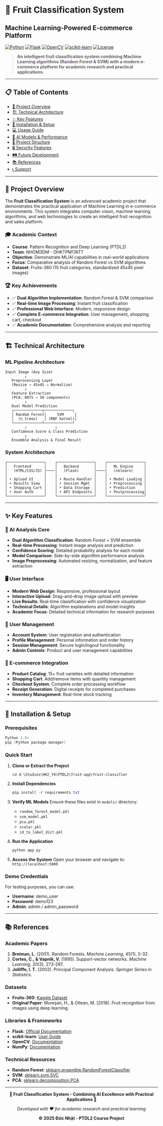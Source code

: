 # 🍎 Fruit Classification System
## Machine Learning-Powered E-commerce Platform

[![Python](https://img.shields.io/badge/Python-3.8+-blue.svg)](https://python.org)
[![Flask](https://img.shields.io/badge/Flask-2.2.5-green.svg)](https://flask.palletsprojects.com/)
[![OpenCV](https://img.shields.io/badge/OpenCV-4.x-red.svg)](https://opencv.org/)
[![scikit-learn](https://img.shields.io/badge/scikit--learn-1.x-orange.svg)](https://scikit-learn.org/)
[![License](https://img.shields.io/badge/License-MIT-yellow.svg)](LICENSE)

> **An intelligent fruit classification system combining Machine Learning algorithms (Random Forest & SVM) with a modern e-commerce platform for academic research and practical applications.**

---

## 📋 Table of Contents

- [🎯 Project Overview](#-project-overview)
- [🏗️ Technical Architecture](#️-technical-architecture)
- [✨ Key Features](#-key-features)
- [🚀 Installation & Setup](#-installation--setup)
- [💻 Usage Guide](#-usage-guide)
- [🔬 AI Models & Performance](#-ai-models--performance)
- [📁 Project Structure](#-project-structure)
- [🔒 Security Features](#-security-features)
- [🛤️ Future Development](#️-future-development)
- [📚 References](#-references)
- [📞 Support](#-support)

---

## 🎯 Project Overview

The **Fruit Classification System** is an advanced academic project that demonstrates the practical application of Machine Learning in e-commerce environments. This system integrates computer vision, machine learning algorithms, and web technologies to create an intelligent fruit recognition and sales platform.

### 🎓 Academic Context
- **Course**: Pattern Recognition and Deep Learning (PTDL2)
- **Team**: NHOM3DM - DHKTPM17ATT
- **Objective**: Demonstrate ML/AI capabilities in real-world applications
- **Focus**: Comparative analysis of Random Forest vs SVM algorithms
- **Dataset**: Fruits-360 (15 fruit categories, standardized 45x45 pixel images)

### 🏆 Key Achievements
- ✅ **Dual Algorithm Implementation**: Random Forest & SVM comparison
- ✅ **Real-time Image Processing**: Instant fruit classification
- ✅ **Professional Web Interface**: Modern, responsive design
- ✅ **Complete E-commerce Integration**: User management, shopping cart, checkout
- ✅ **Academic Documentation**: Comprehensive analysis and reporting

---

## 🏗️ Technical Architecture

### ML Pipeline Architecture
```
Input Image (Any Size)
         ↓
   Preprocessing Layer
   (Resize → 45x45 → Normalize)
         ↓
   Feature Extraction
   (PCA: 6075 → 50 components)
         ↓
   Dual Model Prediction
   ┌─────────────┬─────────────┐
   │ Random Forest│     SVM     │
   │  (n_trees)   │ (RBF kernel)│
   └─────────────┴─────────────┘
         ↓             ↓
   Confidence Score & Class Prediction
         ↓
   Ensemble Analysis & Final Result
```

### System Architecture
```
┌─────────────────┐    ┌─────────────────┐    ┌─────────────────┐
│   Frontend      │    │   Backend       │    │   ML Engine     │
│   (HTML/CSS/JS) │────│   (Flask)       │────│   (sklearn)     │
│                 │    │                 │    │                 │
│ • Upload UI     │    │ • Route Handler │    │ • Model Loading │
│ • Results View  │    │ • Session Mgmt  │    │ • Preprocessing │
│ • Shopping Cart │    │ • Data Storage  │    │ • Prediction    │
│ • User Auth     │    │ • API Endpoints │    │ • Postprocessing│
└─────────────────┘    └─────────────────┘    └─────────────────┘
```

---

## ✨ Key Features

### 🤖 AI Analysis Core
- **Dual Algorithm Classification**: Random Forest + SVM ensemble
- **Real-time Processing**: Instant image analysis and prediction
- **Confidence Scoring**: Detailed probability analysis for each model
- **Model Comparison**: Side-by-side algorithm performance analysis
- **Image Preprocessing**: Automated resizing, normalization, and feature extraction

### 🖥️ User Interface
- **Modern Web Design**: Responsive, professional layout
- **Interactive Upload**: Drag-and-drop image upload with preview
- **Live Results**: Real-time classification with confidence visualization
- **Technical Details**: Algorithm explanations and model insights
- **Academic Focus**: Detailed technical information for research purposes

### 👥 User Management
- **Account System**: User registration and authentication
- **Profile Management**: Personal information and order history
- **Session Management**: Secure login/logout functionality
- **Admin Controls**: Product and user management capabilities

### 🛒 E-commerce Integration
- **Product Catalog**: 15+ fruit varieties with detailed information
- **Shopping Cart**: Add/remove items with quantity management
- **Checkout System**: Complete order processing workflow
- **Receipt Generation**: Digital receipts for completed purchases
- **Inventory Management**: Real-time stock tracking

---

## 🚀 Installation & Setup

### Prerequisites
```powershell
Python 3.8+
pip (Python package manager)
```

### Quick Start
1. **Clone or Extract the Project**
   ```powershell
   cd d:\Studies\HK2_Y4\PTDL2\fruit-app\fruit-classifier
   ```

2. **Install Dependencies**
   ```powershell
   pip install -r requirements.txt
   ```

3. **Verify ML Models**
   Ensure these files exist in `models/` directory:
   - `random_forest_model.pkl`
   - `svm_model.pkl`
   - `pca.pkl`
   - `scaler.pkl`
   - `id_to_label_dict.pkl`

4. **Run the Application**
   ```powershell
   python app.py
   ```

5. **Access the System**
   Open your browser and navigate to: `http://localhost:5000`

### Demo Credentials
For testing purposes, you can use:
- **Username**: demo_user
- **Password**: demo123
- **Admin**: admin / admin_password

---

## 📚 References

### Academic Papers
1. **Breiman, L.** (2001). Random Forests. *Machine Learning*, 45(1), 5-32.
2. **Cortes, C., & Vapnik, V.** (1995). Support-vector networks. *Machine Learning*, 20(3), 273-297.
3. **Jolliffe, I. T.** (2002). Principal Component Analysis. *Springer Series in Statistics*.

### Datasets
- **Fruits-360**: [Kaggle Dataset](https://www.kaggle.com/moltean/fruits)
- **Original Paper**: Mureșan, H., & Oltean, M. (2018). Fruit recognition from images using deep learning.

### Libraries & Frameworks
- **Flask**: [Official Documentation](https://flask.palletsprojects.com/)
- **scikit-learn**: [User Guide](https://scikit-learn.org/stable/)
- **OpenCV**: [Documentation](https://docs.opencv.org/)
- **NumPy**: [Documentation](https://numpy.org/doc/)

### Technical Resources
- **Random Forest**: [sklearn.ensemble.RandomForestClassifier](https://scikit-learn.org/stable/modules/generated/sklearn.ensemble.RandomForestClassifier.html)
- **SVM**: [sklearn.svm.SVC](https://scikit-learn.org/stable/modules/generated/sklearn.svm.SVC.html)
- **PCA**: [sklearn.decomposition.PCA](https://scikit-learn.org/stable/modules/generated/sklearn.decomposition.PCA.html)

---


<div align="center">

**🍎 Fruit Classification System - Combining AI Excellence with Practical Applications 🚀**

*Developed with ❤️ for academic research and practical learning*

**© 2025 Đức Nhật - PTDL2 Course Project**

</div>
